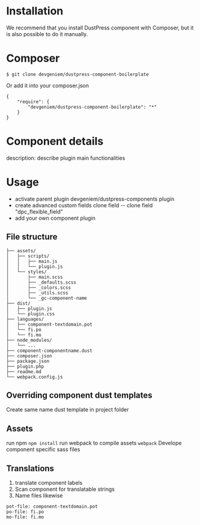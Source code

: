 # Installation

We recommend that you install DustPress component with Composer, but it is also possible to do it manually.

# Composer

```$ git clone devgeniem/dustpress-component-boilerplate```

Or add it into your composer.json

```
{
	"require": {
		"devgeniem/dustpress-component-boilerplate": "*"
	}
}
```


# Component details
description: describe plugin main functionalities

# Usage
- activate parent plugin devgeniem/dustpress-components plugin
- create advanced custom fields clone field
  -- clone field "dpc_flexible_field"
- add your own component plugin

## File structure
```
├── assets/
│   ├── scripts/
│   │   ├── main.js
│   │   └── plugin.js
│   └── styles/
│       ├── main.scss
│       ├── _defaults.scss
│       ├── _colors.scss
│       ├── _utils.scss
│       └── _gc-component-name
├── dist/
│   ├── plugin.js
│   └── plugin.css
├── languages/
│   ├── component-textdomain.pot
│   └── fi.po
│   └── fi.mo
├── node_modules/
│   └── ...
├── component-componentname.dust
├── composer.json
├── package.json
├── plugin.php
├── readme.md
└── webpack.config.js
```

## Overriding component dust templates
Create same name dust template in project folder

## Assets
run npm
`npm install`
run webpack to compile assets
`webpack`
Develope component specific sass files


## Translations
1. translate component labels
2. Scan component for translatable strings
3. Name files likewise
```
pot-file: component-textdomain.pot
po-file: fi.po
mo-file: fi.mo
```
